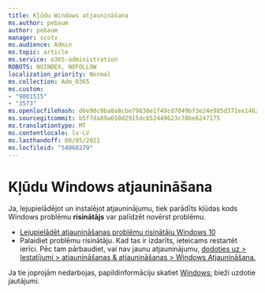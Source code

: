```yaml
---
title: Kļūdu Windows atjaunināšana
ms.author: pebaum
author: pebaum
manager: scotv
ms.audience: Admin
ms.topic: article
ms.service: o365-administration
ROBOTS: NOINDEX, NOFOLLOW
localization_priority: Normal
ms.collection: Adm_O365
ms.custom:
- "9001515"
- "3573"
ms.openlocfilehash: d6e90c0ba8a8cbe79838e1f49cd7049bf3e24e985d371ee1462d50e47834cdac
ms.sourcegitcommit: b5f7da89a650d2915dc652449623c78be6247175
ms.translationtype: MT
ms.contentlocale: lv-LV
ms.lasthandoff: 08/05/2021
ms.locfileid: "54068279"
---
```

# <a name="fix-windows-update-errors"></a>Kļūdu Windows atjaunināšana

Ja, lejupielādējot un instalējot atjauninājumu, tiek parādīts kļūdas kods Windows problēmu **risinātājs** var palīdzēt novērst problēmu.

- [Lejupielādēt atjaunināšanas problēmu risinātāju Windows 10](https://support.microsoft.com/help/4027322/windows-update-troubleshooter)
- Palaidiet problēmu risinātāju. Kad tas ir izdarīts, ieteicams restartēt ierīci. Pēc tam pārbaudiet, vai nav jaunu atjauninājumu, [dodoties uz > Iestatījumi > atjaunināšanas & atjaunināšanas > Windows Atjaunināšana.](ms-settings:windowsupdate)

Ja tie joprojām nedarbojas, papildinformāciju skatiet [Windows:](https://support.microsoft.com/help/12373/windows-update-faq) bieži uzdotie jautājumi.
